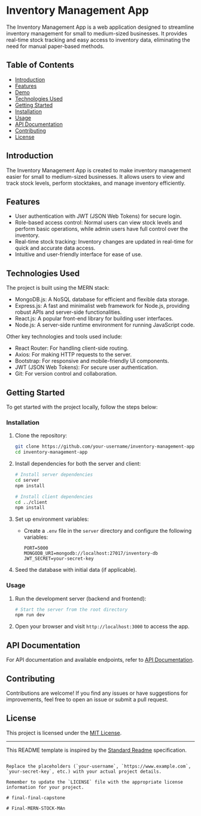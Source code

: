 
# Inventory Management App

The Inventory Management App is a web application designed to streamline inventory management for small to medium-sized businesses. It provides real-time stock tracking and easy access to inventory data, eliminating the need for manual paper-based methods.


## Table of Contents

- [Introduction](#introduction)
- [Features](#features)
- [Demo](#demo)
- [Technologies Used](#technologies-used)
- [Getting Started](#getting-started)
- [Installation](#installation)
- [Usage](#usage)
- [API Documentation](#api-documentation)
- [Contributing](#contributing)
- [License](#license)

## Introduction

The Inventory Management App is created to make inventory management easier for small to medium-sized businesses. It allows users to view and track stock levels, perform stocktakes, and manage inventory efficiently.

## Features

- User authentication with JWT (JSON Web Tokens) for secure login.
- Role-based access control: Normal users can view stock levels and perform basic operations, while admin users have full control over the inventory.
- Real-time stock tracking: Inventory changes are updated in real-time for quick and accurate data access.
- Intuitive and user-friendly interface for ease of use.



## Technologies Used

The project is built using the MERN stack:

- MongoDB.js: A NoSQL database for efficient and flexible data storage.
- Express.js: A fast and minimalist web framework for Node.js, providing robust APIs and server-side functionalities.
- React.js: A popular front-end library for building user interfaces.
- Node.js: A server-side runtime environment for running JavaScript code.

Other key technologies and tools used include:

- React Router: For handling client-side routing.
- Axios: For making HTTP requests to the server.
- Bootstrap: For responsive and mobile-friendly UI components.
- JWT (JSON Web Tokens): For secure user authentication.
- Git: For version control and collaboration.

## Getting Started

To get started with the project locally, follow the steps below:

### Installation

1. Clone the repository:
   ```bash
   git clone https://github.com/your-username/inventory-management-app.git
   cd inventory-management-app
   ```

2. Install dependencies for both the server and client:
   ```bash
   # Install server dependencies
   cd server
   npm install

   # Install client dependencies
   cd ../client
   npm install
   ```

3. Set up environment variables:
   - Create a `.env` file in the `server` directory and configure the following variables:
     ```
     PORT=5000
     MONGODB_URI=mongodb://localhost:27017/inventory-db
     JWT_SECRET=your-secret-key
     ```

4. Seed the database with initial data (if applicable).

### Usage

1. Run the development server (backend and frontend):
   ```bash
   # Start the server from the root directory
   npm run dev
   ```

2. Open your browser and visit `http://localhost:3000` to access the app.

## API Documentation

For API documentation and available endpoints, refer to [API Documentation](https://www.example.com/api-docs).

## Contributing

Contributions are welcome! If you find any issues or have suggestions for improvements, feel free to open an issue or submit a pull request.

## License

This project is licensed under the [MIT License](LICENSE).

---
This README template is inspired by the [Standard Readme](https://github.com/RichardLitt/standard-readme) specification.
```

Replace the placeholders (`your-username`, `https://www.example.com`, `your-secret-key`, etc.) with your actual project details.

Remember to update the `LICENSE` file with the appropriate license information for your project.

#   f i n a l - f i n a l - c a p s t o n e  
 #   F i n a l - M E R N - S T O C K - M A n  
 